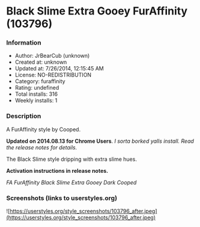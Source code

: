 # Black Slime Extra Gooey FurAffinity (103796)

### Information
- Author: JrBearCub (unknown)
- Created at: unknown
- Updated at: 7/26/2014, 12:15:45 AM
- License: NO-REDISTRIBUTION
- Category: furaffinity
- Rating: undefined
- Total installs: 316
- Weekly installs: 1


### Description
A FurAffinity style by Cooped.  

<b>Updated on 2014.08.13 for Chrome Users</b>.
<i>I sorta borked yalls install.  Read the release notes for details.</i>

The Black Slime style dripping with extra slime hues.

<b>Activation instructions in release notes.</b>

<i>FA FurAffinity Black Slime Extra Gooey Dark Cooped</i>


### Screenshots (links to userstyles.org)
![https://userstyles.org/style_screenshots/103796_after.jpeg](https://userstyles.org/style_screenshots/103796_after.jpeg)


